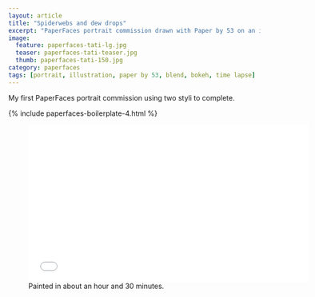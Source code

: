 ```yaml
---
layout: article
title: "Spiderwebs and dew drops"
excerpt: "PaperFaces portrait commission drawn with Paper by 53 on an iPad."
image: 
  feature: paperfaces-tati-lg.jpg
  teaser: paperfaces-tati-teaser.jpg
  thumb: paperfaces-tati-150.jpg
category: paperfaces
tags: [portrait, illustration, paper by 53, blend, bokeh, time lapse]
---
```


My first PaperFaces portrait commission using two styli to complete.

{% include paperfaces-boilerplate-4.html %}

<figure>
	<iframe width="560" height="315" src="//www.youtube.com/embed/y1OG2gLk6Jg" frameborder="0"> </iframe>
	<figcaption>Painted in about an hour and 30 minutes.</figcaption>
</figure>
